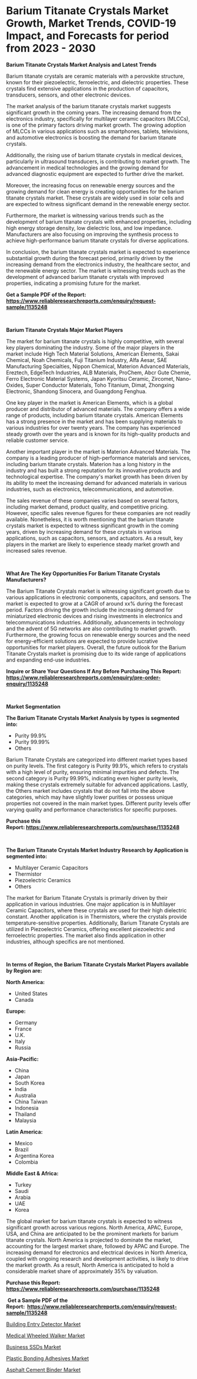 <p><h1>Barium Titanate Crystals Market Growth, Market Trends, COVID-19 Impact, and Forecasts for period from 2023 - 2030</h1></p><p><strong>Barium Titanate Crystals Market Analysis and Latest Trends</strong></p>
<p><p>Barium titanate crystals are ceramic materials with a perovskite structure, known for their piezoelectric, ferroelectric, and dielectric properties. These crystals find extensive applications in the production of capacitors, transducers, sensors, and other electronic devices.</p><p>The market analysis of the barium titanate crystals market suggests significant growth in the coming years. The increasing demand from the electronics industry, specifically for multilayer ceramic capacitors (MLCCs), is one of the primary factors driving market growth. The growing adoption of MLCCs in various applications such as smartphones, tablets, televisions, and automotive electronics is boosting the demand for barium titanate crystals.</p><p>Additionally, the rising use of barium titanate crystals in medical devices, particularly in ultrasound transducers, is contributing to market growth. The advancement in medical technologies and the growing demand for advanced diagnostic equipment are expected to further drive the market.</p><p>Moreover, the increasing focus on renewable energy sources and the growing demand for clean energy is creating opportunities for the barium titanate crystals market. These crystals are widely used in solar cells and are expected to witness significant demand in the renewable energy sector.</p><p>Furthermore, the market is witnessing various trends such as the development of barium titanate crystals with enhanced properties, including high energy storage density, low dielectric loss, and low impedance. Manufacturers are also focusing on improving the synthesis process to achieve high-performance barium titanate crystals for diverse applications.</p><p>In conclusion, the barium titanate crystals market is expected to experience substantial growth during the forecast period, primarily driven by the increasing demand from the electronics industry, the healthcare sector, and the renewable energy sector. The market is witnessing trends such as the development of advanced barium titanate crystals with improved properties, indicating a promising future for the market.</p></p>
<p><strong>Get a Sample PDF of the Report:&nbsp; <a href="https://www.reliableresearchreports.com/enquiry/request-sample/1135248">https://www.reliableresearchreports.com/enquiry/request-sample/1135248</a></strong></p>
<p>&nbsp;</p>
<p><strong>Barium Titanate Crystals Major Market Players</strong></p>
<p><p>The market for barium titanate crystals is highly competitive, with several key players dominating the industry. Some of the major players in the market include High Tech Material Solutions, American Elements, Sakai Chemical, Noah Chemicals, Fuji Titanium Industry, Alfa Aesar, SAE Manufacturing Specialties, Nippon Chemical, Materion Advanced Materials, Ereztech, EdgeTech Industries, ALB Materials, ProChem, Abcr Gute Chemie, Ferro Electronic Material Systems, Japan Kyoritsu Ceramic, Zircomet, Nano-Oxides, Super Conductor Materials, Toho Titanium, Dimat, Zhongxing Electronic, Shandong Sinocera, and Guangdong Fenghua.</p><p>One key player in the market is American Elements, which is a global producer and distributor of advanced materials. The company offers a wide range of products, including barium titanate crystals. American Elements has a strong presence in the market and has been supplying materials to various industries for over twenty years. The company has experienced steady growth over the years and is known for its high-quality products and reliable customer service.</p><p>Another important player in the market is Materion Advanced Materials. The company is a leading producer of high-performance materials and services, including barium titanate crystals. Materion has a long history in the industry and has built a strong reputation for its innovative products and technological expertise. The company's market growth has been driven by its ability to meet the increasing demand for advanced materials in various industries, such as electronics, telecommunications, and automotive.</p><p>The sales revenue of these companies varies based on several factors, including market demand, product quality, and competitive pricing. However, specific sales revenue figures for these companies are not readily available. Nonetheless, it is worth mentioning that the barium titanate crystals market is expected to witness significant growth in the coming years, driven by increasing demand for these crystals in various applications, such as capacitors, sensors, and actuators. As a result, key players in the market are likely to experience steady market growth and increased sales revenue.</p></p>
<p>&nbsp;</p>
<p><strong>What Are The Key Opportunities For Barium Titanate Crystals Manufacturers?</strong></p>
<p><p>The Barium Titanate Crystals market is witnessing significant growth due to various applications in electronic components, capacitors, and sensors. The market is expected to grow at a CAGR of around xx% during the forecast period. Factors driving the growth include the increasing demand for miniaturized electronic devices and rising investments in electronics and telecommunications industries. Additionally, advancements in technology and the advent of 5G networks are also contributing to market growth. Furthermore, the growing focus on renewable energy sources and the need for energy-efficient solutions are expected to provide lucrative opportunities for market players. Overall, the future outlook for the Barium Titanate Crystals market is promising due to its wide range of applications and expanding end-use industries.</p></p>
<p><strong>Inquire or Share Your Questions If Any Before Purchasing This Report: <a href="https://www.reliableresearchreports.com/enquiry/pre-order-enquiry/1135248">https://www.reliableresearchreports.com/enquiry/pre-order-enquiry/1135248</a></strong></p>
<p>&nbsp;</p>
<p><strong>Market Segmentation</strong></p>
<p><strong>The Barium Titanate Crystals Market Analysis by types is segmented into:</strong></p>
<p><ul><li>Purity 99.9%</li><li>Purity 99.99%</li><li>Others</li></ul></p>
<p><p>Barium Titanate Crystals are categorized into different market types based on purity levels. The first category is Purity 99.9%, which refers to crystals with a high level of purity, ensuring minimal impurities and defects. The second category is Purity 99.99%, indicating even higher purity levels, making these crystals extremely suitable for advanced applications. Lastly, the Others market includes crystals that do not fall into the above categories, which may have slightly lower purities or possess unique properties not covered in the main market types. Different purity levels offer varying quality and performance characteristics for specific purposes.</p></p>
<p><strong>Purchase this Report:&nbsp;<a href="https://www.reliableresearchreports.com/purchase/1135248">https://www.reliableresearchreports.com/purchase/1135248</a></strong></p>
<p>&nbsp;</p>
<p><strong>The Barium Titanate Crystals Market Industry Research by Application is segmented into:</strong></p>
<p><ul><li>Multilayer Ceramic Capacitors</li><li>Thermistor</li><li>Piezoelectric Ceramics</li><li>Others</li></ul></p>
<p><p>The market for Barium Titanate Crystals is primarily driven by their application in various industries. One major application is in Multilayer Ceramic Capacitors, where these crystals are used for their high dielectric constant. Another application is in Thermistors, where the crystals provide temperature-sensitive properties. Additionally, Barium Titanate Crystals are utilized in Piezoelectric Ceramics, offering excellent piezoelectric and ferroelectric properties. The market also finds application in other industries, although specifics are not mentioned.</p></p>
<p>&nbsp;</p>
<p><strong>In terms of Region, the Barium Titanate Crystals Market Players available by Region are:</strong></p>
<p>
    <p> <strong> North America: </strong>
        <ul>
            <li>United States</li>
            <li>Canada</li>
        </ul>
        </p> 
    <p> <strong> Europe: </strong>
        <ul>
            <li>Germany</li>
            <li>France</li>
            <li>U.K.</li>
            <li>Italy</li>
            <li>Russia</li>
        </ul>
        </p> 
    <p> <strong> Asia-Pacific: </strong>
        <ul>
            <li>China</li>
            <li>Japan</li>
            <li>South Korea</li>
            <li>India</li>
            <li>Australia</li>
            <li>China Taiwan</li>
            <li>Indonesia</li>
            <li>Thailand</li>
            <li>Malaysia</li>
        </ul>
        </p> 
    <p> <strong> Latin America: </strong>
        <ul>
            <li>Mexico</li>
            <li>Brazil</li>
            <li>Argentina Korea</li>
            <li>Colombia</li>
        </ul>
        </p> 
    <p> <strong> Middle East & Africa: </strong>
        <ul>
            <li>Turkey</li>
            <li>Saudi</li>
            <li>Arabia</li>
            <li>UAE</li>
            <li>Korea</li>
        </ul>
    </p>
    </p>
<p><p>The global market for barium titanate crystals is expected to witness significant growth across various regions. North America, APAC, Europe, USA, and China are anticipated to be the prominent markets for barium titanate crystals. North America is projected to dominate the market, accounting for the largest market share, followed by APAC and Europe. The increasing demand for electronics and electrical devices in North America, coupled with ongoing research and development activities, is likely to drive the market growth. As a result, North America is anticipated to hold a considerable market share of approximately 35% by valuation.</p></p>
<p><strong>Purchase this Report: <a href="https://www.reliableresearchreports.com/purchase/1135248">https://www.reliableresearchreports.com/purchase/1135248</a></strong></p>
<p>&nbsp;<strong>Get a Sample PDF of the Report:&nbsp;&nbsp;<a href="https://www.reliableresearchreports.com/enquiry/request-sample/1135248">https://www.reliableresearchreports.com/enquiry/request-sample/1135248</a></strong></p>
<p><strong></strong></p>
<p><p><a href="https://medium.com/@nolalockman2023/decoding-building-entry-detector-market-metrics-market-share-trends-and-growth-patterns-a848b2243005">Building Entry Detector Market</a></p><p><a href="https://medium.com/@mikemonahan1944/medical-wheeled-walker-market-size-market-outlook-and-market-forecast-2023-to-2030-1989f4c180cd">Medical Wheeled Walker Market</a></p><p><a href="https://medium.com/@flee.calm.mark/business-ssds-market-comprehensive-assessment-by-type-application-and-geography-f09990de2b17">Business SSDs Market</a></p><p><a href="https://github.com/lbird53714/Market-Research-Report-List-1/blob/main/plastic-bonding-adhesives-market.md">Plastic Bonding Adhesives Market</a></p><p><a href="https://github.com/pizolina/Market-Research-Report-List-1/blob/main/asphalt-cement-binder-market.md">Asphalt Cement Binder Market</a></p></p>